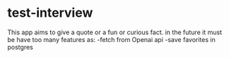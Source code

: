 # test-interview
This app aims to give a quote or a fun or curious fact. 
in the future it must be have too many features as:
-fetch from Openai api
-save favorites in postgres